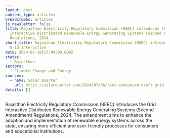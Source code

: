```yaml
---
layout: post
content_type: articles
breadcrumbs: articles
is_newsletter: false
title: Rajasthan Electricity Regulatory Commission (RERC) introduces the Grid
  Interactive Distributed Renewable Energy Generating Systems (Second Amendment)
  Regulations, 2024
short_title: Rajasthan Electricity Regulatory Commission (RERC) introduces the
  Grid Interactive
date: 2024-07-10T17:04:00.000Z
states:
  - Rajasthan
sectors:
  - Climate Change and Energy
sources:
  - name: Solar Quarter
    url: https://solarquarter.com/2024/07/06/rerc-announced-draft-grid-interactive-distributed-re-generating-systems-second-amendment-regulations-2024/
details: []
---
```

Rajasthan Electricity Regulatory Commission (RERC) introduces the Grid Interactive Distributed Renewable Energy Generating Systems (Second Amendment) Regulations, 2024. The amendment aims to enhance the adoption and implementation of renewable energy systems across the state, ensuring more efficient and user-friendly processes for consumers and educational institutions.
